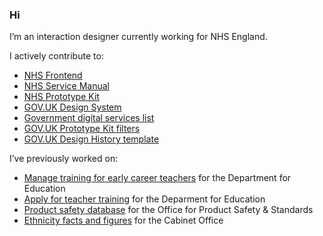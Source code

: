### Hi

I’m an interaction designer currently working for NHS England.

I actively contribute to:

* [NHS Frontend](https://github.com/nhsuk/nhsuk-frontend)
* [NHS Service Manual](https://github.com/nhsuk/nhsuk-service-manual)
* [NHS Prototype Kit](https://github.com/nhsuk/nhsuk-prototype-kit)
* [GOV.UK Design System](http://github.com/alphagov/govuk-design-system/pulls)
* [Government digital services list](https://github.com/x-govuk/govuk-services-list)
* [GOV.UK Prototype Kit filters](https://github.com/x-govuk/govuk-prototype-filters)
* [GOV.UK Design History template](https://github.com/x-govuk/govuk-design-history-template)

I’ve previously worked on:

* [Manage training for early career teachers](https://github.com/DFE-Digital/early-careers-framework) for the Department for Education
* [Apply for teacher training](https://github.com/DFE-Digital/apply-for-teacher-training) for the Deparment for Education
* [Product safety database](https://github.com/OfficeForProductSafetyAndStandards/product-safety-database) for the Office for Product Safety & Standards
* [Ethnicity facts and figures](https://github.com/ukgov-equality-hub/ethnicity-facts-and-figures) for the Cabinet Office
